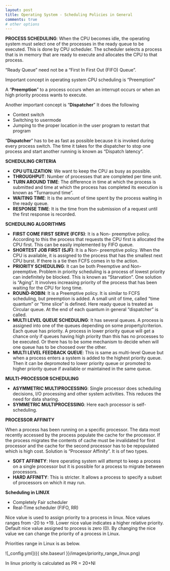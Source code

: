 ```yaml
---
layout: post
title: Operating System - Scheduling Policies in General
comments: true
# other options
---
```


__PROCESS SCHEDULING__: When the CPU becomes idle, the operating system must select one of the processes in the ready queue to be executed. This is done by CPU scheduler. The scheduler selects a process that is in memory that are ready to execute and allocates the CPU to that process. <br/>

“Ready Queue” need not be a “First In First Out (FIFO) Queue”.

Important concept in operating system CPU scheduling is “Preemption”

A “__Preemption__” to a process occurs when an interrupt occurs or when an high priority process wants to execute.

Another important concept is “__Dispatcher__”
It does the following
* Context switch
* Switching to usermode
* Jumping to the proper location in the user program to restart that program

“__Dispatcher__” has to be as fast as possible because it is invoked during every process switch. The time it takes for the dispatcher to stop one process and start another running is known as “Dispatch latency”.

__SCHEDULING CRITERIA__

* __CPU UTILIZATION__:  We want to keep the CPU as busy as possible. <br/>
* __THROUGHPUT__: Number of processes that are completed per time unit. <br/>
* __TURN AROUND TIME__:  The difference in time at which the process is submitted and time at which the process has completed its execution is known as “Turnaround time”. <br/>
* __WAITING TIME__:  It is the amount of time spent by the process waiting in the ready queue. <br/>
* __RESPONSE TIME__: It is the time from the submission of a request until the first response is recorded. <br/>

__SCHEDULING ALGORITHMS__

* __FIRST COME FIRST SERVE (FCFS)__: It is a Non- preemptive policy. According to this the process that requests the CPU first is allocated the CPU first. This can be easily implemented by FIFO queue. <br/>
* __SHORTEST JOB FIRST (SJF)__: It is a Non- preemptive policy. When the CPU is available, it is assigned to the process that has the smallest next CPU burst. If there is a tie then FCFS comes in to the action. <br/>
* __PRIORITY SCHEDULING__: It can be both Preemptive and Non- preemptive. Problem in priority scheduling is a process of lowest priority can indefinitely be blocked. This is known as “Starvation”. One solution is “Aging”. It involves increasing priority of the process that has been waiting for the CPU for long time. <br/>
* __ROUND-ROBIN__: It is a Preemptive policy. It is similar to FCFS scheduling, but preemption is added. A small unit of time, called “time quantum” or “time slice” is defined. Here ready queue is treated as Circular queue. At the end of each quantum in general “dispatcher” is called. <br/>
* __MULTI LEVEL QUEUE SCHEDULING__: It has several queues. A process is assigned into one of the queues depending on some property/criterion. Each queue has priority. A process in lower priority queue will get a chance only if queues having high priority than this has no processes to be executed. Or there has to be some mechanism to decide when will one queue has to be choosed over the other. <br/>
* __MULTI LEVEL FEEDBACK QUEUE__: This is same as multi-level Queue but when a process enters a system is added to the highest priority queue. Then it can be depromoted to lower priority queue or promoted to higher priority queue if available or maintained in the same queue. <br/>

__MULTI-PROCESSOR SCHEDULING__

* __ASYMMETRIC MULTIPROCESSING__: Single processor does scheduling decisions, I/O processing and other system activities. This reduces the need for data sharing. <br/>
* __SYMMETRIC MULTIPROCESSING__: Here each processor is self-scheduling. <br/>

__PROCESSOR AFFINITY__

When a process has been running on a specific processor. The data most recently accessed by the process populate the cache for the processor. If the process migrates the contents of cache must be invalidated for first processor and the cache for the second processor has to be repopulated which is high cost. Solution is “Processor Affinity”.
It is of two types.

* __SOFT AFFINITY__: Here operating system will attempt to keep a process on a single processor but it is possible for a process to migrate between processors. <br/>
* __HARD AFFINITY__: This is stricter. It allows a process to specify a subset of processors on which it may run. <br/>

__Scheduling in LINUX__

* Completely Fair scheduler
* Real-Time scheduler (FIFO, RR)

Nice value is used to assign priority to a process in linux. Nice values ranges from -20 to +19. Lower nice value indicates a higher relative priority. Default nice value assigned to process is zero (0). By changing the nice value we can change the priority of a process in Linux. 

Priorities range in Linux is as below.

![_config.yml]({{ site.baseurl }}/images/priority_range_linux.png)

In linux priority is calculated as PR = 20+NI
